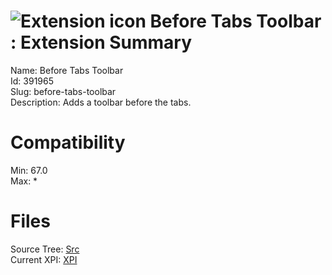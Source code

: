 # ![Extension icon](https://addons.thunderbird.net/static/img/addon-icons/default-64.png) Before Tabs Toolbar : Extension Summary

Name: Before Tabs Toolbar  
Id: 391965  
Slug: before-tabs-toolbar  
Description: Adds a toolbar before the tabs.
  

# Compatibility
Min: 67.0  
Max: *  

# Files

Source Tree: [Src](C:/Dev/Thunderbird/ThunderKdB/xall/x68/391965-before-tabs-toolbar/src)  
Current XPI: [XPI](C:/Dev/Thunderbird/ThunderKdB/xall/x68/391965-before-tabs-toolbar/xpi)  



